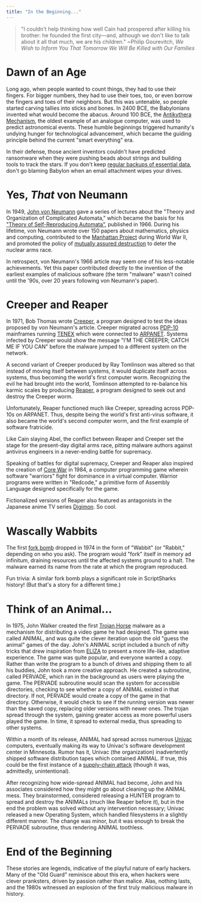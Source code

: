 ```yaml
---
title: "In the Beginning..."
---
```


> "I couldn't help thinking how well Cain had prospered after killing his brother: he founded the first city—and, although we don't like to talk about it all that much, we are his children." ~Philip Gourevitch, _We Wish to Inform You That Tomorrow We Will Be Killed with Our Families_

# Dawn of an Age

Long ago, when people wanted to count things, they had to use their fingers. For bigger numbers, they had to use their toes, too, or even borrow the fingers and toes of their neighbors. But this was untenable, so people started carving tallies into sticks and bones. In 2400 BCE, the Babylonians invented what would become the abacus. Around 100 BCE, the [Antikythera Mechanism](https://en.wikipedia.org/wiki/Antikythera_mechanism), the oldest example of an analogue computer, was used to predict astronomical events. These humble beginnings triggered humanity's undying hunger for technological advancement, which became the guiding principle behind the current "smart everything" era.

In their defense, those ancient inventors couldn't have predicted ransomware when they were pushing beads about strings and building tools to track the stars. If you don't keep [regular backups of essential data](https://www.google.com/search?q=3-2-1+backup+rule), don't go blaming Babylon when an email attachment wipes your drives.

# Yes, _That_ von Neumann

In 1949, [John von Neumann](https://en.wikipedia.org/wiki/John_von_Neumann) gave a series of lectures about the "Theory and Organization of Complicated Automata," which became the basis for his ["Theory of Self-Reproducing Automata"](http://cba.mit.edu/events/03.11.ASE/docs/VonNeumann.pdf), published in 1966. During his lifetime, von Neumann wrote over 150 papers about mathematics, physics and computing, contributed to the [Manhattan Project](https://en.wikipedia.org/wiki/Manhattan_Project) during World War II, and promoted the policy of [mutually assured destruction](https://en.wikipedia.org/wiki/Mutual_assured_destruction) to deter the nuclear arms race.

In retrospect, von Neumann's 1966 article may seem one of his less-notable achievements. Yet this paper contributed directly to the invention of the earliest examples of malicious software (the term "malware" wasn't coined until the '90s, over 20 years following von Neumann's paper).

# Creeper and Reaper

In 1971, Bob Thomas wrote [Creeper](https://en.wikipedia.org/wiki/Creeper_(program)), a program designed to test the ideas proposed by von Neumann's article. Creeper migrated across [PDP-10](https://en.wikipedia.org/wiki/PDP-10) mainframes running [TENEX](https://en.wikipedia.org/wiki/TENEX_(operating_system)) which were connected to [ARPANET](https://en.wikipedia.org/wiki/ARPANET). Systems infected by Creeper would show the message "I'M THE CREEPER; CATCH ME IF YOU CAN" before the malware jumped to a different system on the network.

A second variant of Creeper produced by Ray Tomlinson was altered so that instead of moving itself between systems, it would duplicate itself across systems, thus becoming the world's first computer worm. Recognizing the evil he had brought into the world, Tomlinson attempted to re-balance his karmic scales by producing [Reaper](https://en.wikipedia.org/wiki/Reaper_(program)), a program designed to seek out and destroy the Creeper worm.

Unfortunately, Reaper functioned much like Creeper, spreading across PDP-10s on ARPANET. Thus, despite being the world's first anti-virus software, it also became the world's second computer worm, and the first example of software fratricide.

Like Cain slaying Abel, the conflict between Reaper and Creeper set the stage for the present-day digital arms race, pitting malware authors against antivirus engineers in a never-ending battle for supremacy.

Speaking of battles for digital supremacy, Creeper and Reaper also inspired the creation of [Core War](https://en.wikipedia.org/wiki/Core_War) in 1984, a computer programming game wherein software "warriors" fight for dominance in a virtual computer. Warrior programs were written in "Redcode," a primitive form of Assembly Language designed specifically for the game.

Fictionalized versions of Reaper also featured as antagonists in the Japanese anime TV series [Digimon](https://en.wikipedia.org/wiki/Digimon_Tamers). So cool.

# Wascally Wabbits

The first [fork bomb](https://en.wikipedia.org/wiki/Fork_bomb) dropped in 1974 in the form of "Wabbit" (or "Rabbit," depending on who you ask). The program would "fork" itself in memory ad infinitum, draining resources until the affected systems ground to a halt. The malware earned its name from the rate at which the program reproduced.

Fun trivia: A similar fork bomb plays a significant role in ScriptSharks history! (But that's a story for a different time.)

# Think of an Animal...

In 1975, John Walker created the first [Trojan Horse](https://en.wikipedia.org/wiki/Trojan_horse_(computing)) malware as a mechanism for distributing a video game he had designed. The game was called ANIMAL, and was quite the clever iteration upon the old "guess the animal" games of the day. John's ANIMAL script included a bunch of nifty tricks that drew inspiration from [ELIZA](https://en.wikipedia.org/wiki/ELIZA) to present a more life-like, adaptive experience. The game was quite popular, and everyone wanted a copy. Rather than write the program to a bunch of drives and shipping them to all his buddies, John took a more creative approach. He created a subroutine, called PERVADE, which ran in the background as users were playing the game. The PERVADE subroutine would scan the system for accessible directories, checking to see whether a copy of ANIMAL existed in that directory. If not, PERVADE would create a copy of the game in that directory. Otherwise, it would check to see if the running version was newer than the saved copy, replacing older versions with newer ones. The trojan spread through the system, gaining greater access as more powerful users played the game. In time, it spread to external media, thus spreading to other systems.

Within a month of its release, ANIMAL had spread across numerous [Univac](https://en.wikipedia.org/wiki/Univac) computers, eventually making its way to Univac's software development center in Minnesota. Rumor has it, Univac (the organization) inadvertently shipped software distribution tapes which contained ANIMAL. If true, this could be the first instance of a [supply-chain attack](https://en.wikipedia.org/wiki/Supply_chain_attack) (though it was, admittedly, unintentional).

After recognizing how wide-spread ANIMAL had become, John and his associates considered how they might go about cleaning up the ANIMAL mess. They brainstormed, considered releasing a HUNTER program to spread and destroy the ANIMALs (much like Reaper before it), but in the end the problem was solved without any intervention necessary; Univac released a new Operating System, which handled filesystems in a slightly different manner. The change was minor, but it was enough to break the PERVADE subroutine, thus rendering ANIMAL toothless.

# End of the Beginning

These stories are legends, indicative of the playful nature of early hackers. Many of the "Old Guard" reminisce about this era, when hackers were clever pranksters, driven by passion rather than malice. Alas, nothing lasts, and the 1980s witnessed an explosion of the first truly malicious malware in history.